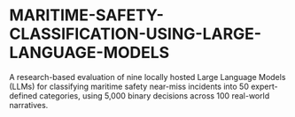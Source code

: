 # MARITIME-SAFETY-CLASSIFICATION-USING-LARGE-LANGUAGE-MODELS
A research-based evaluation of nine locally hosted Large Language Models (LLMs) for classifying maritime safety near-miss incidents into 50 expert-defined categories, using 5,000 binary decisions across 100 real-world narratives.
